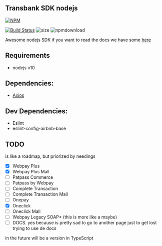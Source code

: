 Transbank SDK nodejs
---
[![NPM](https://nodei.co/npm/transbank-sdk-node.png)](https://nodei.co/npm/transbank-sdk-node/)

[![Build Status](https://travis-ci.org/themakunga/transbank-sdk-node.svg?branch=master)](https://travis-ci.org/themakunga/transbank-sdk-node)
![size](https://img.shields.io/github/languages/code-size/themakunga/transbank-sdk-node)
![npmdownload](https://img.shields.io/npm/dw/themakunga/transbank-sdk-node)

Awesome nodejs SDK if you want to read the docs we have some [here](https://github.com/themakunga/transbank-sdk-node-docs#readme)

## Requirements

- nodejs v10

## Dependencies:

- [Axios](https://github.com/axios/axios)

## Dev Dependencies:

- Eslint
- eslint-config-airbnb-base


## TODO
is like a roadmap, but priorized by needings

- [x] Webpay Plus
- [X] Webpay Plus Mall
- [ ] Patpass Commerce
- [ ] Patpass by Webpay
- [ ] Complete Transaction
- [ ] Complete Transaction Mall
- [ ] Onepay
- [X] Oneclick
- [ ] Oneclick Mall
- [ ] Webpay Legacy SOAP* (this is more like a maybe)
- [ ] DOCS. yes because is pretty sad to go to another page just to get lost trying to use de docs

in the future will be a version in TypeScript
